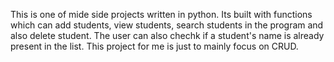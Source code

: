 This is one of mide side projects written in python. Its built with functions 
which can add students, view students, search students in the program and also delete student.
The user can also chechk if a student's name is already present in the list. 
This project for me is just to mainly focus on CRUD.
